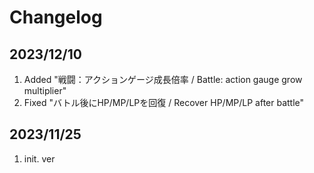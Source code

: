 # Changelog

## 2023/12/10  
1. Added "戦闘：アクションゲージ成長倍率 / Battle: action gauge grow multiplier"  
1. Fixed "バトル後にHP/MP/LPを回復 / Recover HP/MP/LP after battle"  

## 2023/11/25
1. init. ver

